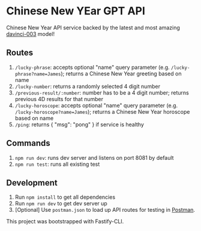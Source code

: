 # Chinese New YEar GPT API

Chinese New Year API service backed by the latest and most amazing [davinci-003](https://scale.com/blog/gpt-3-davinci-003-comparison) model!

## Routes

1. `/lucky-phrase`: accepts optional "name" query parameter (e.g. `/lucky-phrase?name=James`); returns a Chinese New Year greeting based on name
2. `/lucky-number`: returns a randomly selected 4 digit number
3. `/previous-result/:number`: number has to be a 4 digit number; returns previous 4D results for that number
4. `/lucky-horoscope`: accepts optional "name" query parameter (e.g. `/lucky-horoscope?name=James`); returns a Chinese New Year horoscope based on name
5. `/ping`: returns { "msg": "pong" } if service is healthy

## Commands

1. `npm run dev`: runs dev server and listens on port 8081 by default
2. `npm run test`: runs all existing test

## Development

1. Run `npm install` to get all dependencies
2. Run `npm run dev` to get dev server up
3. [Optional] Use `postman.json` to load up API routes for testing in [Postman](https://www.postman.com/).

This project was bootstrapped with Fastify-CLI.
